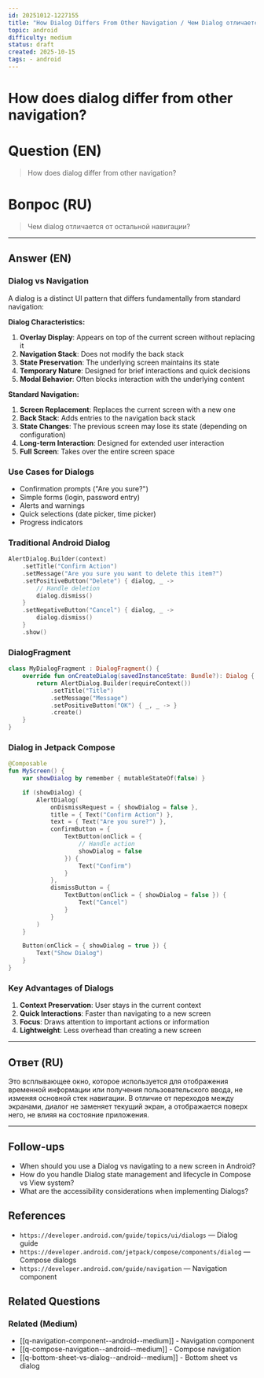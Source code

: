 ```yaml
---
id: 20251012-1227155
title: "How Dialog Differs From Other Navigation / Чем Dialog отличается от другой навигации"
topic: android
difficulty: medium
status: draft
created: 2025-10-15
tags: - android
---
```


# How does dialog differ from other navigation?

# Question (EN)

> How does dialog differ from other navigation?

# Вопрос (RU)

> Чем dialog отличается от остальной навигации?

---

## Answer (EN)

### Dialog vs Navigation

A dialog is a distinct UI pattern that differs fundamentally from standard navigation:

**Dialog Characteristics:**

1. **Overlay Display**: Appears on top of the current screen without replacing it
2. **Navigation Stack**: Does not modify the back stack
3. **State Preservation**: The underlying screen maintains its state
4. **Temporary Nature**: Designed for brief interactions and quick decisions
5. **Modal Behavior**: Often blocks interaction with the underlying content

**Standard Navigation:**

1. **Screen Replacement**: Replaces the current screen with a new one
2. **Back Stack**: Adds entries to the navigation back stack
3. **State Changes**: The previous screen may lose its state (depending on configuration)
4. **Long-term Interaction**: Designed for extended user interaction
5. **Full Screen**: Takes over the entire screen space

### Use Cases for Dialogs

-   Confirmation prompts ("Are you sure?")
-   Simple forms (login, password entry)
-   Alerts and warnings
-   Quick selections (date picker, time picker)
-   Progress indicators

### Traditional Android Dialog

```kotlin
AlertDialog.Builder(context)
    .setTitle("Confirm Action")
    .setMessage("Are you sure you want to delete this item?")
    .setPositiveButton("Delete") { dialog, _ ->
        // Handle deletion
        dialog.dismiss()
    }
    .setNegativeButton("Cancel") { dialog, _ ->
        dialog.dismiss()
    }
    .show()
```

### DialogFragment

```kotlin
class MyDialogFragment : DialogFragment() {
    override fun onCreateDialog(savedInstanceState: Bundle?): Dialog {
        return AlertDialog.Builder(requireContext())
            .setTitle("Title")
            .setMessage("Message")
            .setPositiveButton("OK") { _, _ -> }
            .create()
    }
}
```

### Dialog in Jetpack Compose

```kotlin
@Composable
fun MyScreen() {
    var showDialog by remember { mutableStateOf(false) }

    if (showDialog) {
        AlertDialog(
            onDismissRequest = { showDialog = false },
            title = { Text("Confirm Action") },
            text = { Text("Are you sure?") },
            confirmButton = {
                TextButton(onClick = {
                    // Handle action
                    showDialog = false
                }) {
                    Text("Confirm")
                }
            },
            dismissButton = {
                TextButton(onClick = { showDialog = false }) {
                    Text("Cancel")
                }
            }
        )
    }

    Button(onClick = { showDialog = true }) {
        Text("Show Dialog")
    }
}
```

### Key Advantages of Dialogs

1. **Context Preservation**: User stays in the current context
2. **Quick Interactions**: Faster than navigating to a new screen
3. **Focus**: Draws attention to important actions or information
4. **Lightweight**: Less overhead than creating a new screen

---

## Ответ (RU)

Это всплывающее окно, которое используется для отображения временной информации или получения пользовательского ввода, не изменяя основной стек навигации. В отличие от переходов между экранами, диалог не заменяет текущий экран, а отображается поверх него, не влияя на состояние приложения.

---

## Follow-ups

-   When should you use a Dialog vs navigating to a new screen in Android?
-   How do you handle Dialog state management and lifecycle in Compose vs View system?
-   What are the accessibility considerations when implementing Dialogs?

## References

-   `https://developer.android.com/guide/topics/ui/dialogs` — Dialog guide
-   `https://developer.android.com/jetpack/compose/components/dialog` — Compose dialogs
-   `https://developer.android.com/guide/navigation` — Navigation component

## Related Questions

### Related (Medium)

-   [[q-navigation-component--android--medium]] - Navigation component
-   [[q-compose-navigation--android--medium]] - Compose navigation
-   [[q-bottom-sheet-vs-dialog--android--medium]] - Bottom sheet vs dialog

